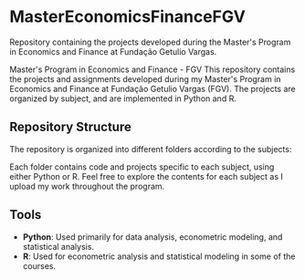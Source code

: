 # MasterEconomicsFinanceFGV

Repository containing the projects developed during the Master's Program in Economics and Finance at Fundação Getulio Vargas.

Master's Program in Economics and Finance - FGV This repository contains the projects and assignments developed during my Master's Program in Economics and Finance at Fundação Getulio Vargas (FGV). The projects are organized by subject, and are implemented in Python and R. 

## Repository Structure

The repository is organized into different folders according to the subjects:


Each folder contains code and projects specific to each subject, using either Python or R. Feel free to explore the contents for each subject as I upload my work throughout the program.

## Tools

- **Python**: Used primarily for data analysis, econometric modeling, and statistical analysis.
- **R**: Used for econometric analysis and statistical modeling in some of the courses.

